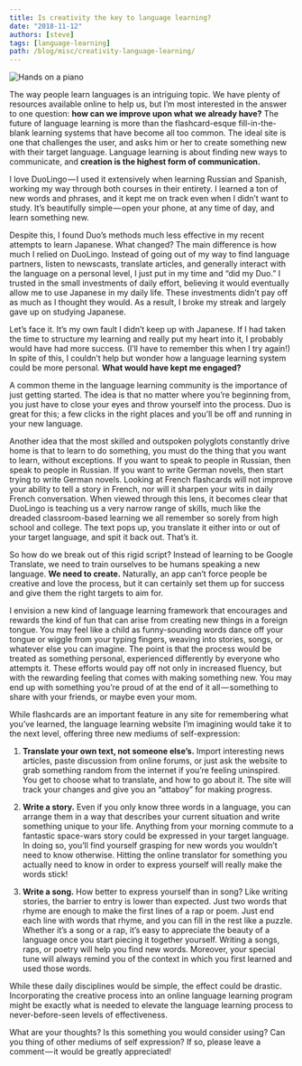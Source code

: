 ```yaml
---
title: Is creativity the key to language learning?
date: "2018-11-12"
authors: [steve]
tags: [language-learning]
path: /blog/misc/creativity-language-learning/
---
```


![Hands on a piano](/img/piano.jpeg)

The way people learn languages is an intriguing topic. We have plenty of resources available online to help us, but I’m most interested in the answer to one question: **how can we improve upon what we already have?** The future of language learning is more than the flashcard-esque fill-in-the-blank learning systems that have become all too common. The ideal site is one that challenges the user, and asks him or her to create something new with their target language. Language learning is about finding new ways to communicate, and **creation is the highest form of communication.**

<!--truncate-->

I love DuoLingo — I used it extensively when learning Russian and Spanish, working my way through both courses in their entirety. I learned a ton of new words and phrases, and it kept me on track even when I didn’t want to study. It’s beautifully simple — open your phone, at any time of day, and learn something new.

Despite this, I found Duo’s methods much less effective in my recent attempts to learn Japanese. What changed? The main difference is how much I relied on DuoLingo. Instead of going out of my way to find language partners, listen to newscasts, translate articles, and generally interact with the language on a personal level, I just put in my time and “did my Duo.” I trusted in the small investments of daily effort, believing it would eventually allow me to use Japanese in my daily life. These investments didn’t pay off as much as I thought they would. As a result, I broke my streak and largely gave up on studying Japanese.

Let’s face it. It’s my own fault I didn’t keep up with Japanese. If I had taken the time to structure my learning and really put my heart into it, I probably would have had more success. (I’ll have to remember this when I try again!) In spite of this, I couldn’t help but wonder how a language learning system could be more personal. **What would have kept me engaged?**

A common theme in the language learning community is the importance of just getting started. The idea is that no matter where you’re beginning from, you just have to close your eyes and throw yourself into the process. Duo is great for this; a few clicks in the right places and you’ll be off and running in your new language.

Another idea that the most skilled and outspoken polyglots constantly drive home is that to learn to do something, you must do the thing that you want to learn, without exceptions. If you want to speak to people in Russian, then speak to people in Russian. If you want to write German novels, then start trying to write German novels. Looking at French flashcards will not improve your ability to tell a story in French, nor will it sharpen your wits in daily French conversation. When viewed through this lens, it becomes clear that DuoLingo is teaching us a very narrow range of skills, much like the dreaded classroom-based learning we all remember so sorely from high school and college. The text pops up, you translate it either into or out of your target language, and spit it back out. That’s it.

So how do we break out of this rigid script? Instead of learning to be Google Translate, we need to train ourselves to be humans speaking a new language. **We need to create.** Naturally, an app can’t force people be creative and love the process, but it can certainly set them up for success and give them the right targets to aim for.

I envision a new kind of language learning framework that encourages and rewards the kind of fun that can arise from creating new things in a foreign tongue. You may feel like a child as funny-sounding words dance off your tongue or wiggle from your typing fingers, weaving into stories, songs, or whatever else you can imagine. The point is that the process would be treated as something personal, experienced differently by everyone who attempts it. These efforts would pay off not only in increased fluency, but with the rewarding feeling that comes with making something new. You may end up with something you’re proud of at the end of it all — something to share with your friends, or maybe even your mom.

While flashcards are an important feature in any site for remembering what you’ve learned, the language learning website I’m imagining would take it to the next level, offering three new mediums of self-expression:

1. **Translate your own text, not someone else’s.** Import interesting news articles, paste discussion from online forums, or just ask the website to grab something random from the internet if you’re feeling uninspired. You get to choose what to translate, and how to go about it. The site will track your changes and give you an “attaboy” for making progress.

2. **Write a story.** Even if you only know three words in a language, you can arrange them in a way that describes your current situation and write something unique to your life. Anything from your morning commute to a fantastic space-wars story could be expressed in your target language. In doing so, you’ll find yourself grasping for new words you wouldn’t need to know otherwise. Hitting the online translator for something you actually need to know in order to express yourself will really make the words stick!

3. **Write a song.** How better to express yourself than in song? Like writing stories, the barrier to entry is lower than expected. Just two words that rhyme are enough to make the first lines of a rap or poem. Just end each line with words that rhyme, and you can fill in the rest like a puzzle. Whether it’s a song or a rap, it’s easy to appreciate the beauty of a language once you start piecing it together yourself. Writing a songs, raps, or poetry will help you find new words. Moreover, your special tune will always remind you of the context in which you first learned and used those words.

While these daily disciplines would be simple, the effect could be drastic. Incorporating the creative process into an online language learning program might be exactly what is needed to elevate the language learning process to never-before-seen levels of effectiveness.

What are your thoughts? Is this something you would consider using? Can you thing of other mediums of self expression? If so, please leave a comment — it would be greatly appreciated!
